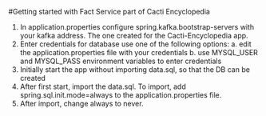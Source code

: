#Getting started with Fact Service part of Cacti Encyclopedia

1. In application.properties configure spring.kafka.bootstrap-servers with your kafka address. The one created for the Cacti-Encyclopedia app.
2. Enter credentials for database use one of the following options:
    a. edit the application.properties file with your credentials
    b. use MYSQL_USER and MYSQL_PASS environment variables to enter credentials
3. Initially start the app without importing data.sql, so that the DB can be created
4. After first start, import the data.sql. To import, add spring.sql.init.mode=always to the application.properties file.
5. After import, change always to never.
